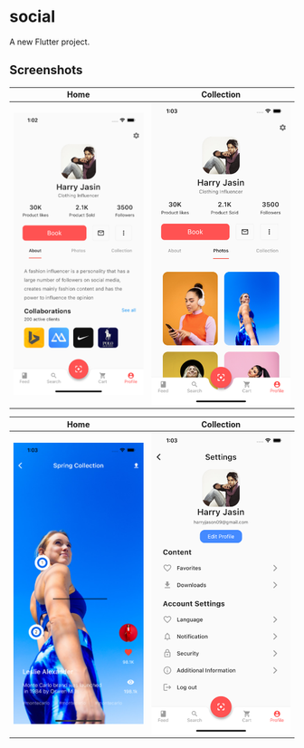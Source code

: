 # social

A new Flutter project.

## Screenshots

Home  | Collection
----- | ----------
![Home](/screenshot/about.png) | ![Collection](/screenshot/photos.png)

Home  | Collection
----- | ----------
![Home](/screenshot/detail.png) | ![Collection](/screenshot/settings.png)


